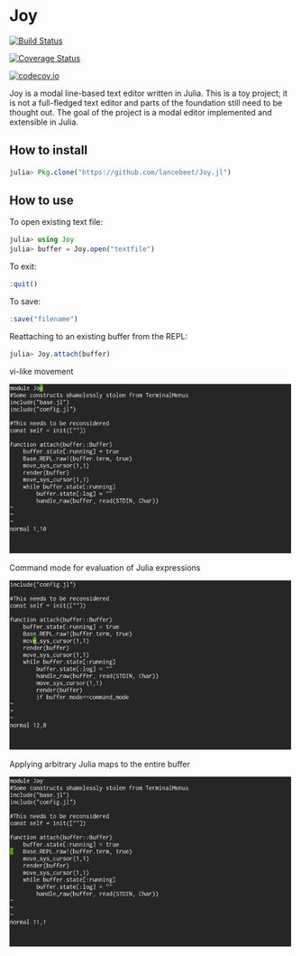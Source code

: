 # Joy

[![Build Status](https://travis-ci.org/lancebeet/Joy.jl.svg?branch=master)](https://travis-ci.org/lancebeet/Joy.jl)

[![Coverage Status](https://coveralls.io/repos/lancebeet/Joy.jl/badge.svg?branch=master&service=github)](https://coveralls.io/github/lancebeet/Joy.jl?branch=master)

[![codecov.io](http://codecov.io/github/lancebeet/Joy.jl/coverage.svg?branch=master)](http://codecov.io/github/lancebeet/Joy.jl?branch=master)

Joy is a modal line-based text editor written in Julia. This is a toy project; it is not a full-fledged text editor and parts of the foundation still need to be thought out. The goal of the project is a modal editor implemented and extensible in Julia.

## How to install
```julia
julia> Pkg.clone("https://github.com/lancebeet/Joy.jl")
```

## How to use
To open existing text file:
```julia
julia> using Joy
julia> buffer = Joy.open("textfile")
```
To exit:
```julia
:quit()
```
To save:
```julia
:save("filename")
```
Reattaching to an existing buffer from the REPL:
```julia
julia> Joy.attach(buffer)
```

vi-like movement

<img src="movement.gif" style="width: 500px;"/>

Command mode for evaluation of Julia expressions

<img src="command.gif" style="width: 500px;"/>

Applying arbitrary Julia maps to the entire buffer

<img src="mappings.gif" style="width: 500px;"/>

